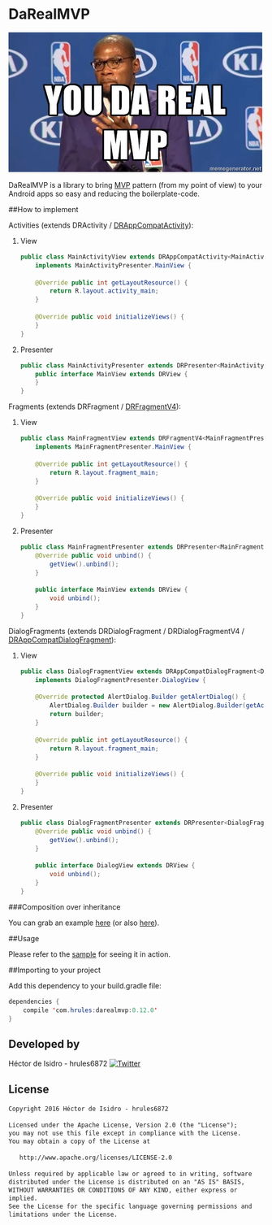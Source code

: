 DaRealMVP
=====
[![image](meme.jpg)](https://www.youtube.com/watch?v=NmRJgKbibB8)

DaRealMVP is a library to bring [MVP](https://en.wikipedia.org/wiki/Model%E2%80%93view%E2%80%93presenter) pattern (from my point of view) to your Android apps so easy and reducing the boilerplate-code.

##How to implement

Activities (extends DRActivity / [DRAppCompatActivity](darealmvp-sample/src/main/java/com/hrules/darealmvp/sample/presentation/views/activities/MainActivityView.java)):

1. View

    ```java
    public class MainActivityView extends DRAppCompatActivity<MainActivityPresenter, MainActivityPresenter.MainView>
        implements MainActivityPresenter.MainView {
        
        @Override public int getLayoutResource() {
            return R.layout.activity_main;
        }
        
        @Override public void initializeViews() {   
        }
    }
    ```

2. Presenter

    ```java
    public class MainActivityPresenter extends DRPresenter<MainActivityPresenter.MainView> {
        public interface MainView extends DRView {
        }
    }
    ```

Fragments (extends DRFragment / [DRFragmentV4](darealmvp-sample/src/main/java/com/hrules/darealmvp/sample/presentation/views/fragments/PageFragmentView.java)):

1. View

    ```java
    public class MainFragmentView extends DRFragmentV4<MainFragmentPresenter, MainFragmentPresenter.MainView>
        implements MainFragmentPresenter.MainView {

        @Override public int getLayoutResource() {
            return R.layout.fragment_main;
        }
        
        @Override public void initializeViews() {
        }
    }
    ```

2. Presenter

    ```java
    public class MainFragmentPresenter extends DRPresenter<MainFragmentPresenter.MainView> {
        @Override public void unbind() {
            getView().unbind();
        }
        
        public interface MainView extends DRView {
            void unbind();
        }
    }
    ```

DialogFragments (extends DRDialogFragment / DRDialogFragmentV4 / [DRAppCompatDialogFragment](darealmvp-sample/src/main/java/com/hrules/darealmvp/sample/presentation/views/fragments/DialogFragmentView.java)):

1. View

    ```java
    public class DialogFragmentView extends DRAppCompatDialogFragment<DialogFragmentPresenter, DialogFragmentPresenter.DialogView>
        implements DialogFragmentPresenter.DialogView {

        @Override protected AlertDialog.Builder getAlertDialog() {
            AlertDialog.Builder builder = new AlertDialog.Builder(getActivity());
            return builder;
        }
        
        @Override public int getLayoutResource() {
            return R.layout.fragment_main;
        }
        
        @Override public void initializeViews() {
        }
    }
    ```

2. Presenter

    ```java
    public class DialogFragmentPresenter extends DRPresenter<DialogFragmentPresenter.DialogView> {
        @Override public void unbind() {
            getView().unbind();
        }
        
        public interface DialogView extends DRView {
            void unbind();
        }
    }
    ```

###Composition over inheritance

You can grab an example [here](darealmvp-sample/src/main/java/com/hrules/darealmvp/sample/presentation/views/fragments/ListFragmentView.java) (or also [here](darealmvp-sample/src/main/java/com/hrules/darealmvp/sample/presentation/views/fragments/PreferenceFragmentView.java)).

##Usage

Please refer to the [sample](darealmvp-sample) for seeing it in action.

##Importing to your project

Add this dependency to your build.gradle file:

```java
dependencies {
    compile 'com.hrules:darealmvp:0.12.0'
}
```

Developed by
-------
Héctor de Isidro - hrules6872 [![Twitter](http://img.shields.io/badge/contact-@hector6872-blue.svg?style=flat)](http://twitter.com/hector6872)

License
-------
    Copyright 2016 Héctor de Isidro - hrules6872

    Licensed under the Apache License, Version 2.0 (the "License");
    you may not use this file except in compliance with the License.
    You may obtain a copy of the License at

       http://www.apache.org/licenses/LICENSE-2.0

    Unless required by applicable law or agreed to in writing, software
    distributed under the License is distributed on an "AS IS" BASIS,
    WITHOUT WARRANTIES OR CONDITIONS OF ANY KIND, either express or implied.
    See the License for the specific language governing permissions and
    limitations under the License.